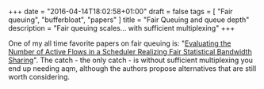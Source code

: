 +++
date = "2016-04-14T18:02:58+01:00"
draft = false
tags = [ "Fair queuing", "bufferbloat", "papers" ]
title = "Fair Queuing and queue depth"
description = "Fair queuing scales... with sufficient multiplexing"
+++

One of my all time favorite papers on fair queuing is: "[Evaluating the Number of Active Flows in a Scheduler Realizing Fair Statistical Bandwidth Sharing](https://www.researchgate.net/profile/S_Oueslati/publication/234778751_Evaluating_the_number_of_active_flows_in_a_scheduler_realizing_fair_statistical_bandwidth_sharing/links/5451fab10cf2bf864cbab666.pdf)".  The catch - the only catch - is without sufficient multiplexing you end up needing aqm, although the authors propose alternatives that are still worth considering.
